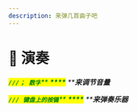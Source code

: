 ```yaml
---
description: 来弹几首曲子吧
---
```


# 🎹 演奏

_<mark style="color:green;">**`///； 数字`**</mark><mark style="color:green;">**  **</mark><mark style="color:green;">****</mark>**  ****来调节音量**_

_<mark style="color:green;">**`/// 键盘上的按键`**</mark><mark style="color:green;">** **</mark><mark style="color:green;">****</mark>** ****来弹奏乐器**_
